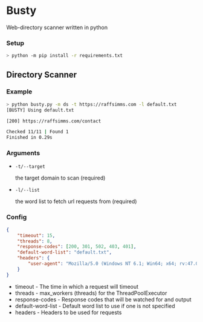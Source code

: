 # Busty
Web-directory scanner written in python


### Setup
```sh
> python -m pip install -r requirements.txt
```

## Directory Scanner

### Example

```sh
> python busty.py -m ds -t https://raffsimms.com -l default.txt
[BUSTY] Using default.txt

[200] https://raffsimms.com/contact

Checked 11/11 | Found 1
Finished in 0.29s
```


### Arguments
- `-t/--target`

  the target domain to scan (required)
  
- `-l/--list` 

  the word list to fetch url requests from (required)

### Config

```json
{
    "timeout": 15,
    "threads": 8,
    "response-codes": [200, 301, 502, 403, 401],
    "default-word-list": "default.txt",
    "headers": {
        "user-agent": "Mozilla/5.0 (Windows NT 6.1; Win64; x64; rv:47.0) Gecko/20100101 Firefox/47.0"
    }
}
```

- timeout - The time in which a request will timeout
- threads - max_workers (threads) for the ThreadPoolExecutor
- response-codes - Response codes that will be watched for and output
- default-word-list - Default word list to use if one is not specified
- headers - Headers to be used for requests
